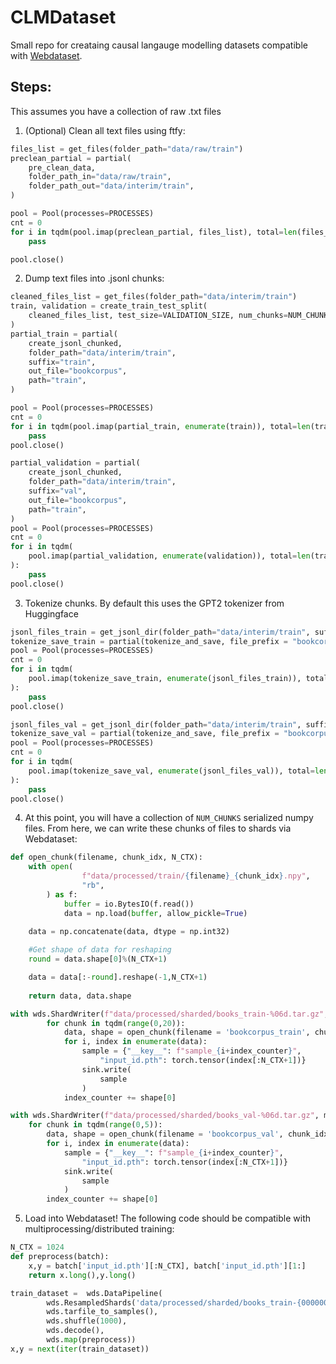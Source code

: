 # CLMDataset

Small repo for creataing causal langauge modelling datasets compatible with [Webdataset](https://github.com/webdataset/webdataset).

## Steps: 
This assumes you have a collection of raw .txt files
1. (Optional) Clean all text files using ftfy:
```python
files_list = get_files(folder_path="data/raw/train")
preclean_partial = partial(
    pre_clean_data,
    folder_path_in="data/raw/train",
    folder_path_out="data/interim/train",
)

pool = Pool(processes=PROCESSES)
cnt = 0
for i in tqdm(pool.imap(preclean_partial, files_list), total=len(files_list)):
    pass

pool.close()
```

2. Dump text files into .jsonl chunks:
```python
cleaned_files_list = get_files(folder_path="data/interim/train")
train, validation = create_train_test_split(
    cleaned_files_list, test_size=VALIDATION_SIZE, num_chunks=NUM_CHUNKS
)
partial_train = partial(
    create_jsonl_chunked,
    folder_path="data/interim/train",
    suffix="train",
    out_file="bookcorpus",
    path="train",
)

pool = Pool(processes=PROCESSES)
cnt = 0
for i in tqdm(pool.imap(partial_train, enumerate(train)), total=len(train)):
    pass
pool.close()

partial_validation = partial(
    create_jsonl_chunked,
    folder_path="data/interim/train",
    suffix="val",
    out_file="bookcorpus",
    path="train",
)
pool = Pool(processes=PROCESSES)
cnt = 0
for i in tqdm(
    pool.imap(partial_validation, enumerate(validation)), total=len(train)
):
    pass
pool.close()
```

3. Tokenize chunks. By default this uses the GPT2 tokenizer from Huggingface 
```python
jsonl_files_train = get_jsonl_dir(folder_path="data/interim/train", suffix='bookcorpus_train')
tokenize_save_train = partial(tokenize_and_save, file_prefix = "bookcorpus_train", path = "train")
pool = Pool(processes=PROCESSES)
cnt = 0
for i in tqdm(
    pool.imap(tokenize_save_train, enumerate(jsonl_files_train)), total=len(jsonl_files_train)
):
    pass
pool.close()

jsonl_files_val = get_jsonl_dir(folder_path="data/interim/train", suffix='bookcorpus_val')
tokenize_save_val = partial(tokenize_and_save, file_prefix = "bookcorpus_val", path = "train")
pool = Pool(processes=PROCESSES)
cnt = 0
for i in tqdm(
    pool.imap(tokenize_save_val, enumerate(jsonl_files_val)), total=len(jsonl_files_val)
):
    pass
pool.close()
```

4. At this point, you will have a collection of ```NUM_CHUNKS``` serialized numpy files. From here, we can write these chunks of files to shards via Webdataset:
```python
def open_chunk(filename, chunk_idx, N_CTX):
    with open(
                f"data/processed/train/{filename}_{chunk_idx}.npy",
                "rb",
        ) as f:
            buffer = io.BytesIO(f.read())
            data = np.load(buffer, allow_pickle=True)
    
    data = np.concatenate(data, dtype = np.int32)

    #Get shape of data for reshaping
    round = data.shape[0]%(N_CTX+1)

    data = data[:-round].reshape(-1,N_CTX+1)
        
    return data, data.shape

with wds.ShardWriter(f"data/processed/sharded/books_train-%06d.tar.gz", maxsize=int(3e9), maxcount=int(1e5)) as sink:
        for chunk in tqdm(range(0,20)):
            data, shape = open_chunk(filename = 'bookcorpus_train', chunk_idx = chunk, N_CTX=N_CTX)
            for i, index in enumerate(data):
                sample = {"__key__": f"sample_{i+index_counter}",
                    "input_id.pth": torch.tensor(index[:N_CTX+1])}
                sink.write(
                    sample
                )
            index_counter += shape[0]

with wds.ShardWriter(f"data/processed/sharded/books_val-%06d.tar.gz", maxsize=int(3e9), maxcount=int(1e5)) as sink:
    for chunk in tqdm(range(0,5)):
        data, shape = open_chunk(filename = 'bookcorpus_val', chunk_idx = chunk, N_CTX=N_CTX)
        for i, index in enumerate(data):
            sample = {"__key__": f"sample_{i+index_counter}",
                "input_id.pth": torch.tensor(index[:N_CTX+1])}
            sink.write(
                sample
            )
        index_counter += shape[0]
```

5. Load into Webdataset! The following code should be compatible with multiprocessing/distributed training:
```python
N_CTX = 1024
def preprocess(batch):
    x,y = batch['input_id.pth'][:N_CTX], batch['input_id.pth'][1:]
    return x.long(),y.long()

train_dataset =  wds.DataPipeline(
        wds.ResampledShards('data/processed/sharded/books_train-{000000..000013}.tar.gz'),
        wds.tarfile_to_samples(),
        wds.shuffle(1000),
        wds.decode(),
        wds.map(preprocess))
x,y = next(iter(train_dataset))
```
